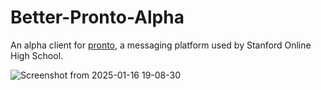 # Better-Pronto-Alpha

An alpha client for [pronto](https://pronto.io), a messaging platform used by Stanford Online High School.

![Screenshot from 2025-01-16 19-08-30](https://github.com/user-attachments/assets/785d6bd6-0d9e-435d-bf7a-84c77823275d)

